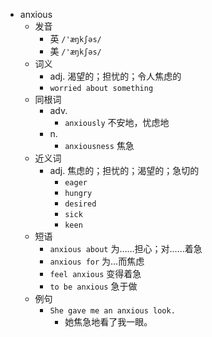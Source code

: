 - anxious
  - 发音
    - 英 `/'æŋkʃəs/`
    - 美 `/'æŋkʃəs/`
  - 词义
    - adj. 渴望的；担忧的；令人焦虑的
    - `worried about something`
  - 同根词
    - adv.
      - `anxiously` 不安地，忧虑地
    - n.
      - `anxiousness` 焦急
  - 近义词
    - adj. 焦虑的；担忧的；渴望的；急切的
      - `eager`
      - `hungry`
      - `desired`
      - `sick`
      - `keen`
  - 短语
    - `anxious about` 为……担心；对……着急 
    - `anxious for` 为…而焦虑 
    - `feel anxious` 变得着急 
    - `to be anxious` 急于做 
  - 例句
    - `She gave me an anxious look.`
      - 她焦急地看了我一眼。

